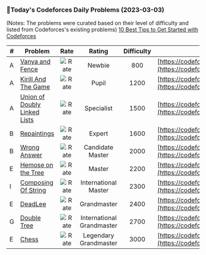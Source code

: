 ### 🌟Today's Codeforces Daily Problems (2023-03-03)
(Notes: The problems were curated based on their level of difficulty and listed from Codeforces's existing problems)
[10 Best Tips to Get Started with Codeforces](https://github.com/ika9810/Codeforces-Daily-Problems/blob/main/10%20Best%20Tips%20to%20Get%20Started%20with%20Codeforces.md)

| # | Problem | Rate| Rating | Difficulty | Contest |
|---| ----- | :--------: | :----------: | :----------: | ---------- |
|A|[Vanya and Fence](https://codeforces.com/contest/677/problem/A)|![Rate](https://img.shields.io/badge/Newbie-800-lightgrey)|Newbie|800|[https://codeforces.com/contest/677](https://codeforces.com/contest/677)|
|A|[Kirill And The Game](https://codeforces.com/contest/842/problem/A)|![Rate](https://img.shields.io/badge/Pupil-1200-brightgreen)|Pupil|1200|[https://codeforces.com/contest/842](https://codeforces.com/contest/842)|
|A|[Union of Doubly Linked Lists](https://codeforces.com/contest/847/problem/A)|![Rate](https://img.shields.io/badge/Specialist-1500-9cf)|Specialist|1500|[https://codeforces.com/contest/847](https://codeforces.com/contest/847)|
|B|[Repaintings](https://codeforces.com/contest/40/problem/B)|![Rate](https://img.shields.io/badge/Expert-1600-blue)|Expert|1600|[https://codeforces.com/contest/40](https://codeforces.com/contest/40)|
|B|[Wrong Answer](https://codeforces.com/contest/1129/problem/B)|![Rate](https://img.shields.io/badge/Candidate%20Master-2000-blueviolet)|Candidate Master|2000|[https://codeforces.com/contest/1129](https://codeforces.com/contest/1129)|
|E|[Hemose on the Tree](https://codeforces.com/contest/1670/problem/E)|![Rate](https://img.shields.io/badge/Master-2200-orange)|Master|2200|[https://codeforces.com/contest/1670](https://codeforces.com/contest/1670)|
|I|[Composing Of String](https://codeforces.com/contest/774/problem/I)|![Rate](https://img.shields.io/badge/International%20Master-2300-orange)|International Master|2300|[https://codeforces.com/contest/774](https://codeforces.com/contest/774)|
|E|[DeadLee](https://codeforces.com/contest/1369/problem/E)|![Rate](https://img.shields.io/badge/Grandmaster-2400-red)|Grandmaster|2400|[https://codeforces.com/contest/1369](https://codeforces.com/contest/1369)|
|G|[Double Tree](https://codeforces.com/contest/1140/problem/G)|![Rate](https://img.shields.io/badge/International%20Grandmaster-2700-red)|International Grandmaster|2700|[https://codeforces.com/contest/1140](https://codeforces.com/contest/1140)|
|E|[Chess](https://codeforces.com/contest/57/problem/E)|![Rate](https://img.shields.io/badge/Legendary%20Grandmaster-3000-red)|Legendary Grandmaster|3000|[https://codeforces.com/contest/57](https://codeforces.com/contest/57)|
